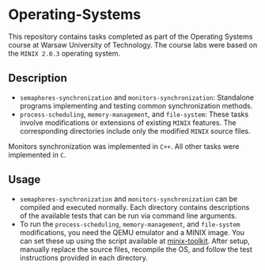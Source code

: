 # Operating-Systems
This repository contains tasks completed as part of the Operating Systems course at Warsaw University of Technology. The course labs were based on the `MINIX 2.0.3` operating system.
## Description
- `semaphores-synchronization` and `monitors-synchronization`: Standalone programs implementing and testing common synchronization methods.
- `process-scheduling`, `memory-management`, and `file-system`: These tasks involve modifications or extensions of existing `MINIX` features. The corresponding directories include only the modified `MINIX` source files.

Monitors synchronization was implemented in `C++`. All other tasks were implemented in `C`.
## Usage
- `semaphores-synchronization` and `monitors-synchronization` can be compiled and executed normally. Each directory contains descriptions of the available tests that can be run via command line arguments.
- To run the `process-scheduling`, `memory-management`, and `file-system` modifications, you need the QEMU emulator and a MINIX image. You can set these up using the script available at [minix-toolkit](https://github.com/peku33/minix-toolkit). After setup, manually replace the source files, recompile the OS, and follow the test instructions provided in each directory.
